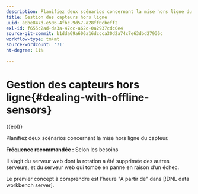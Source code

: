 ```yaml
---
description: Planifiez deux scénarios concernant la mise hors ligne du capteur.
title: Gestion des capteurs hors ligne
uuid: a8be847d-e506-4fbc-9d57-a28ff0cbeff2
exl-id: f655c2ad-da3a-47cc-a62c-0a2937cdc0e4
source-git-commit: b1dda69a606a16dccca30d2a74c7e63dbd27936c
workflow-type: tm+mt
source-wordcount: '71'
ht-degree: 11%

---
```


# Gestion des capteurs hors ligne{#dealing-with-offline-sensors}

{{eol}}

Planifiez deux scénarios concernant la mise hors ligne du capteur.

**Fréquence recommandée :** Selon les besoins

Il s’agit du serveur web dont la rotation a été supprimée des autres serveurs, et du serveur web qui tombe en panne en raison d’un échec.

Le premier concept à comprendre est l’heure &quot;À partir de&quot; dans [!DNL data workbench server].
